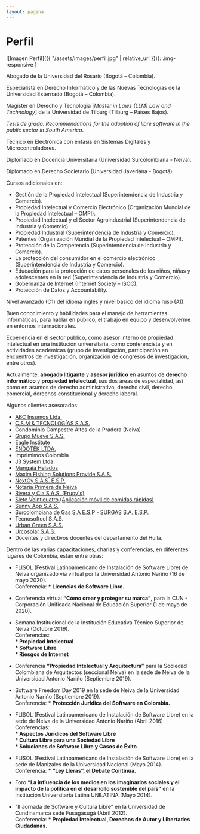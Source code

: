 ```yaml
---
layout: pagina
---
```


# Perfil

![Imagen Perfil]({{ "/assets/images/perfil.jpg" | relative_url }}){: .img-responsive }

Abogado de la Universidad del Rosario (Bogotá – Colombia).

Especialista en Derecho Informático y de las Nuevas Tecnologías de la Universidad Externado (Bogotá – Colombia).

Magíster en Derecho y Tecnología [_Master in Laws (LLM) Law and Technology_] de la Universidad de Tilburg (Tilburg – Países Bajos). 

_Tesis de grado: Recommendations for the adoption of libre software in the public sector in South America_.

Técnico en Electrónica con énfasis en Sistemas Digitales y Microcontroladores.

Diplomado en Docencia Universitaria (Universidad Surcolombiana - Neiva).

Diplomado en Derecho Societario (Universidad Javeriana - Bogotá).

Cursos adicionales en:

  * Gestión de la Propiedad Intelectual (Superintendencia de Industria y Comercio).
  * Propiedad Intelectual y Comercio Electrónico (Organización Mundial de la Propiedad Intelectual – OMPI).
  * Propiedad Intelectual y el Sector Agroindustrial (Superintendencia de Industria y Comercio).
  * Propiedad Industrial (Superintendencia de Industria y Comercio).
  * Patentes (Organización Mundial de la Propiedad Intelectual – OMPI).
  * Protección de la Competencia (Superintendencia de Industria y Comercio).
  * La protección del consumidor en el comercio electrónico (Superintendencia de Industria y Comercio). 
  * Educación para la protección de datos personales de los niños, niñas y adolescentes en la red (Superintendencia de Industria y Comercio).
  * Gobernanza de Internet (Internet Society – ISOC).
  * Protección de Datos y Accountability.
  
Nivel avanzado (C1) del idioma inglés y nivel básico del idioma ruso (A1).

Buen conocimiento y habilidades para el manejo de herramientas informáticas, para hablar en público, el trabajo en equipo y desenvolverme en entornos internacionales.

Experiencia en el sector público, como asesor interno de propiedad intelectual en una institución universitaria, como conferencista y en actividades académicas (grupo de investigación, participación en encuentros de investigación, organización de congresos de investigación, entre otros).

Actualmente, <strong>abogado litigante</strong> y <strong>asesor jurídico</strong> en asuntos de <strong>derecho informático</strong> y <strong>propiedad intelectual</strong>, sus dos áreas de especialidad, así como en asuntos de derecho administrativo, derecho civil, derecho comercial, derechos constitucional y derecho laboral.

Algunos clientes asesorados: 

- <a href="https://www.facebook.com/WWW.ABCONLINE.COM.CO/">ABC Insumos Ltda.</a>
- <a href="http://www.csmtecnologiasas.com">C.S.M & TECNOLOGÍAS S.A.S.</a>
- Condominio Campestre Altos de la Pradera (Neiva)
- <a href="http://www.grupomueve.com/">Grupo Mueve S.A.S.</a>
- <a href="https://www.facebook.com/institutoeaglepitalito/">Eagle Institute</a>
- <a href="https://www.endotekneiva.com">ENDOTEK LTDA.</a>
- Imprimimos Colombia
- <a href="http://www.j3systemltda.com">J3 System Ltda.</a>
- <a href="https://www.facebook.com/mangaiahelado/">Mangaia Helados</a>
- <a href="https://www.maximfishing.com">Maxim Fishing Solutions Provide S.A.S.</a>
- <a href="https://www.nextgy.co">NextGy S.A.S. E.S.P.</a>
- <a href="https://www.notaria1neiva.com.co">Notaría Primera de Neiva</a>
- <a href="https://www.frupys.com">Rivera y Cia S.A.S. (Frupy's)</a>
- <a href="https://www.facebook.com/siete24co/">Siete Veinticuatro (Aplicación móvil de comidas rápidas)</a>
- <a href="http://www.sunnyapp.com">Sunny App S.A.S.</a>
- <a href="http://www.surgas.com">Surcolombiana de Gas S.A E.S.P - SURGAS S.A. E.S.P.</a>
- Tecnosoftcol S.A.S.
- <a href="http://www.urbangreen.com.co">Urban Green S.A.S.</a>
- <a href="https://www.facebook.com/urcosolar/">Urcosolar S.A.S.</a>
- Docentes y directivos docentes del departamento del Huila.

Dentro de las varias capacitaciones, charlas y conferencias, en diferentes lugares de Colombia, están entre otras:

- FLISOL (Festival Latinoamericano de Instalación de Software Libre) de Neiva organizado vía virtual por la Universidad Antonio Nariño (16 de mayo 2020).</br>
Conferencia: <b>* Licencias de Software Libre.</b>

- Conferencia virtual <b>“Cómo crear y proteger su marca”</b>, para la CUN - Corporación Unificada Nacional de Educación Superior (1 de mayo de 2020).

- Semana Institucional de la Institución Educativa Técnico Superior de Neiva (Octubre 2019). </br>
Conferencias: </br><b>* Propiedad Intelectual</br>
		            * Software Libre</br>
		            * Riesgos de Internet</b></br>

- Conferencia <b>“Propiedad Intelectual y Arquitectura”</b> para la Sociedad Colombiana de Arquitectos (seccional Neiva) en la sede de Neiva de la Universidad Antonio Nariño (Septiembre 2019).

- Software Freedom Day 2019 en la sede de Neiva de la Universidad Antonio Nariño (Septiembre 2019). </br>
Conferencia: <b>* Protección Jurídica del Software en Colombia.</b>

- FLISOL (Festival Latinoamericano de Instalación de Software Libre) en la sede de Neiva de la Universidad Antonio Nariño (Abril 2016)</br>
Conferencias:</br> <b> * Aspectos Jurídicos del Software Libre</br>
		             * Cultura Libre para una Sociedad Libre </br>
		             * Soluciones de Software Libre y Casos de Éxito</b></br>

- FLISOL (Festival Latinoamericano de Instalación de Software Libre) en la sede de Manizales de la Universidad Nacional (Mayo 2014).</br>
Conferencia: <b>* “Ley Lleras”, el Debate Continua.</b>

- Foro <b>“La influencia de los medios en los imaginarios sociales y el impacto de la política en el desarrollo sostenible del país”</b> en la Institución Universitaria Latina UNILATINA (Mayo 2014).

- “II Jornada de Software y Cultura Libre” en la Universidad de Cundinamarca sede Fusagasugá (Abril 2012).</br>
Conferencia: <b>* Propiedad Intelectual, Derechos de Autor y Libertades Ciudadanas.</b>
